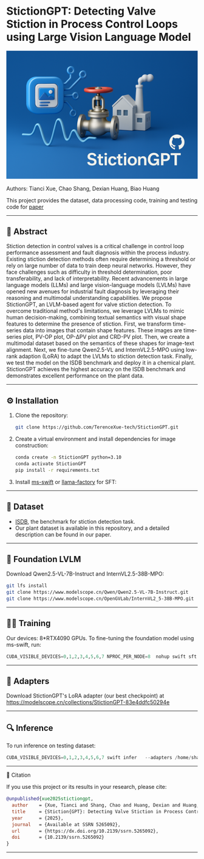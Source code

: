# StictionGPT: Detecting Valve Stiction in Process Control Loops using Large Vision Language Model

![StictionGPT Cover](./cover.png)

Authors: Tianci Xue, Chao Shang, Dexian Huang, Biao Huang

This project provides the dataset, data processing code, training and testing code for [paper](https://dx.doi.org/10.2139/ssrn.5265092)

---

## 📌 Abstract

Stiction detection in control valves is a critical challenge in control loop performance assessment and fault diagnosis within the process industry. Existing stiction detection methods often require determining a threshold or rely on large number of data to train deep neural networks. However, they face challenges such as difficulty in threshold determination, poor transferability, and lack of interpretability. Recent advancements in large language models (LLMs) and large vision-language models (LVLMs) have opened new avenues for industrial fault diagnosis by leveraging their reasoning and multimodal understanding capabilities. We propose StictionGPT, an LVLM-based agent for valve stiction detection. To overcome traditional method's limitations, we  leverage LVLMs to mimic human decision-making, combining textual semantics with visual shape features to determine the presence of stiction.  First, we transform time-series data into images that contain shape features. These images are time-series plot, PV-OP plot, OP-ΔPV plot and CRD-PV plot. Then, we create a multimodal dataset based on the semantics of these shapes for image-text alignment. Next, we fine-tune Qwen2.5-VL and InternVL2.5-MPO using low-rank adaption (LoRA) to adapt the LVLMs to stiction detection task. Finally, we test the model on the ISDB benchmark and deploy it in a chemical plant. StictionGPT achieves the highest accuracy on the ISDB benchmark and demonstrates excellent performance on the plant data.

---

## ⚙️ Installation

1. Clone the repository:

   ```bash
   git clone https://github.com/TerenceXue-tech/StictionGPT.git
   ```

2. Create a virtual environment and install dependencies for image construction:

   ```bash
   conda create -n StictionGPT python=3.10
   conda activate StictionGPT
   pip install -r requirements.txt
   ```

3. Install [ms-swift](https://github.com/modelscope/ms-swift) or [llama-factory](https://github.com/hiyouga/LLaMA-Factory) for SFT:

---

## 📂 Dataset

- [ISDB](https://sites.ualberta.ca/~bhuang/ISDB.zip), the benchmark for stiction detection task.
- Our plant dataset is available in this repository, and a detailed description can be found in our paper.

---

## 🧠 Foundation LVLM

Download Qwen2.5-VL-7B-Instruct and InternVL2.5-38B-MPO:

   ```bash
   git lfs install
   git clone https://www.modelscope.cn/Qwen/Qwen2.5-VL-7B-Instruct.git
   git clone https://www.modelscope.cn/OpenGVLab/InternVL2_5-38B-MPO.git
   ```

---



## 🏋️‍♂️ Training

Our devices: 8*RTX4090 GPUs. To fine-tuning the foundation model using ms-swift, run:

```python
CUDA_VISIBLE_DEVICES=0,1,2,3,4,5,6,7 NPROC_PER_NODE=8  nohup swift sft --torch_dtype 'bfloat16' --model '/home/shangchao/XTC/LLMs/InternVL2_5-38B-MPO' --model_type 'internvl2_5' --template 'internvl2_5' --dataset '/home/shangchao/XTC/LLaMA-Factory/data/stiction_loop.json' '/home/shangchao/XTC/LLaMA-Factory/data/stiction_loop_aug.json'  --max_length '1024' --init_weights 'True' --learning_rate '1e-4' --num_train_epochs '150.0' --per_device_train_batch_size '1' --attn_impl 'flash_attn' --gradient_accumulation_steps '8' --eval_steps '500' --output_dir 'output' --report_to 'tensorboard'  --deepspeed zero3  --add_version False --output_dir /home/shangchao/XTC/ms-swift/output/v1 --logging_dir /home/shangchao/XTC/ms-swift/output/v1/runs --ignore_args_error True > /home/shangchao/XTC/ms-swift/output/v1/runs/run.log 2>&1 &
```


---

## 🧱 Adapters

Download StictionGPT's LoRA adapter (our best checkpoint) at https://modelscope.cn/collections/StictionGPT-83e4ddfc50294e

---

## 🔍 Inference

To run inference on testing dataset:

```python
CUDA_VISIBLE_DEVICES=0,1,2,3,4,5,6,7 swift infer   --adapters /home/shangchao/XTC/ms-swift/output/internvl2.5-38B-t-best/checkpoint-200    --infer_backend pt    --temperature 0.5   --max_new_tokens 2048    --val_dataset /home/shangchao/XTC/plant_data/pre-stiction_t_plant_test.json   --max_batch_size 1 
```
---

📄 Citation

If you use this project or its results in your research, please cite:

```bibtex
@unpublished{xue2025stictiongpt,
  author    = {Xue, Tianci and Shang, Chao and Huang, Dexian and Huang, Biao},
  title     = {Stiction{GPT}: Detecting Valve Stiction in Process Control Loops using Large Vision Language Model},
  year      = {2025},
  journal   = {Available at SSRN 5265092},
  url       = {https://dx.doi.org/10.2139/ssrn.5265092},
  doi       = {10.2139/ssrn.5265092}
}

```

---

